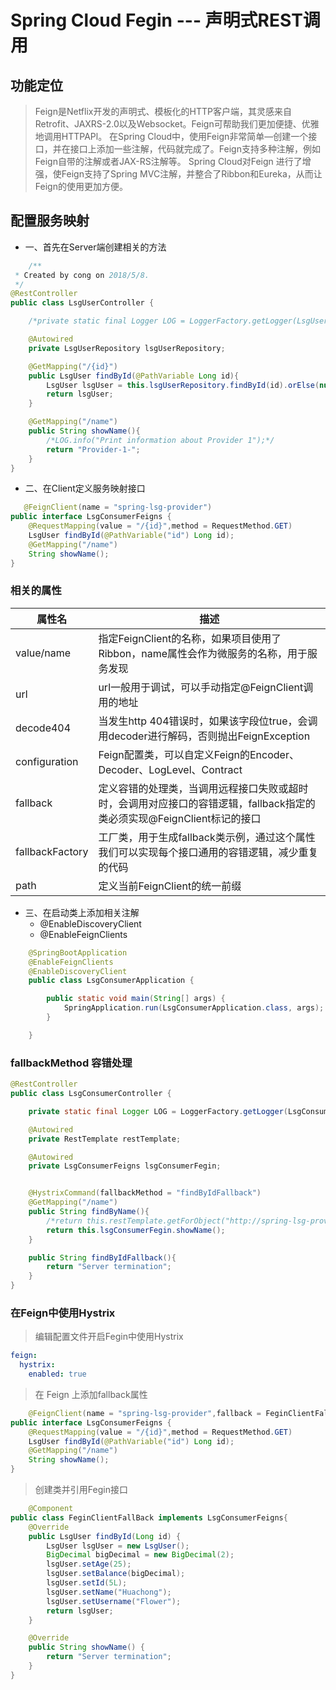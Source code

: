 # Spring Cloud Fegin --- 声明式REST调用

## 功能定位

>Feign是Netflix开发的声明式、模板化的HTTP客户端，其灵感来自Retrofit、JAXRS-2.0以及Websocket。Feign可帮助我们更加便捷、优雅地调用HTTPAPl。
>在Spring Cloud中，使用Feign非常简单—创建一个接口，并在接口上添加一些注解，代码就完成了。Feign支持多种注解，例如Feign自带的注解或者JAX-RS注解等。
>Spring Cloud对Feign 进行了增强，使Feign支持了Spring MVC注解，并整合了Ribbon和Eureka，从而让Feign的使用更加方便。

## 配置服务映射

- 一、首先在Server端创建相关的方法

````java
    /**
 * Created by cong on 2018/5/8.
 */
@RestController
public class LsgUserController {

    /*private static final Logger LOG = LoggerFactory.getLogger(LsgUserController.class);*/

    @Autowired
    private LsgUserRepository lsgUserRepository;

    @GetMapping("/{id}")
    public LsgUser findById(@PathVariable Long id){
        LsgUser lsgUser = this.lsgUserRepository.findById(id).orElse(null);
        return lsgUser;
    }

    @GetMapping("/name")
    public String showName(){
        /*LOG.info("Print information about Provider 1");*/
        return "Provider-1-";
    }
}
````

- 二、在Client定义服务映射接口

```java
   @FeignClient(name = "spring-lsg-provider")
public interface LsgConsumerFeigns {
    @RequestMapping(value = "/{id}",method = RequestMethod.GET)
    LsgUser findById(@PathVariable("id") Long id);
    @GetMapping("/name")
    String showName();
}
```

### 相关的属性

|属性名|描述|
|-----|---|
|value/name|指定FeignClient的名称，如果项目使用了Ribbon，name属性会作为微服务的名称，用于服务发现
|url|url一般用于调试，可以手动指定@FeignClient调用的地址|
|decode404|当发生http 404错误时，如果该字段位true，会调用decoder进行解码，否则抛出FeignException|
|configuration|Feign配置类，可以自定义Feign的Encoder、Decoder、LogLevel、Contract|
|fallback|定义容错的处理类，当调用远程接口失败或超时时，会调用对应接口的容错逻辑，fallback指定的类必须实现@FeignClient标记的接口|
|fallbackFactory|工厂类，用于生成fallback类示例，通过这个属性我们可以实现每个接口通用的容错逻辑，减少重复的代码|
|path|定义当前FeignClient的统一前缀|

- 三、在启动类上添加相关注解
  - @EnableDiscoveryClient
  - @EnableFeignClients

```java
    @SpringBootApplication
    @EnableFeignClients
    @EnableDiscoveryClient
    public class LsgConsumerApplication {

        public static void main(String[] args) {
            SpringApplication.run(LsgConsumerApplication.class, args);
        }

    }
```

### fallbackMethod 容错处理

```java
@RestController
public class LsgConsumerController {

    private static final Logger LOG = LoggerFactory.getLogger(LsgConsumerController.class);

    @Autowired
    private RestTemplate restTemplate;

    @Autowired
    private LsgConsumerFeigns lsgConsumerFegin;


    @HystrixCommand(fallbackMethod = "findByIdFallback")
    @GetMapping("/name")
    public String findByName(){
        /*return this.restTemplate.getForObject("http://spring-lsg-provider/name",String.class);*/
        return this.lsgConsumerFegin.showName();
    }

    public String findByIdFallback(){
        return "Server termination";
    }
}
```

### 在Feign中使用Hystrix

>编辑配置文件开启Fegin中使用Hystrix

```yml
feign:
  hystrix:
    enabled: true
```

>在 Feign 上添加fallback属性

```java
    @FeignClient(name = "spring-lsg-provider",fallback = FeginClientFallBack.class)
public interface LsgConsumerFeigns {
    @RequestMapping(value = "/{id}",method = RequestMethod.GET)
    LsgUser findById(@PathVariable("id") Long id);
    @GetMapping("/name")
    String showName();
}
```

>创建类并引用Fegin接口

```java
    @Component
public class FeginClientFallBack implements LsgConsumerFeigns{
    @Override
    public LsgUser findById(Long id) {
        LsgUser lsgUser = new LsgUser();
        BigDecimal bigDecimal = new BigDecimal(2);
        lsgUser.setAge(25);
        lsgUser.setBalance(bigDecimal);
        lsgUser.setId(5L);
        lsgUser.setName("Huachong");
        lsgUser.setUsername("Flower");
        return lsgUser;
    }

    @Override
    public String showName() {
        return "Server termination";
    }
}
```
